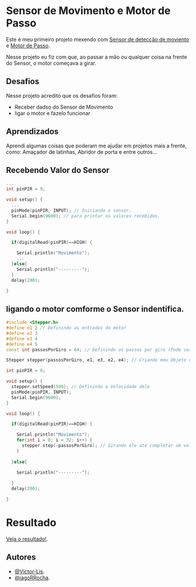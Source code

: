 # Sensor de Movimento e Motor de Passo

Este é meu primeiro projeto mexendo com [Sensor de detecção de moviento](https://blogmasterwalkershop.com.br/arduino/como-usar-com-arduino-sensor-pir-detector-de-movimento) e [Motor de Passo](https://blog.moduloeletronica.com.br/controlando-um-motor-de-passo-com-o-arduino/).

Nesse projeto eu fiz com que, ao passar a mão ou qualquer coisa na frente do Sensor, o motor começava a girar.

## Desafios
  
Nesse projeto acredito que os desafios foram:
- Receber dadso do Sensor de Movimento
- ligar o motor e fazelo funcionar

## Aprendizados

Aprendi algumas coisas que poderam me ajudar em projetos mais a frente, como: Amaçador de latinhas, Abridor de porta e entre outros...


## Recebendo Valor do Sensor

```c++
...
int pinPIR = 9;

void setup() {
  ...
  pinMode(pinPIR, INPUT); // Iniciando o sensor.
  Serial.begin(9600); // para printar os valores recebidos.
}

void loop() {

  if(digitalRead(pinPIR)==HIGH) {

    Serial.println("Movimento");
    ...
  }else{
    Serial.println("---------");
  } 
  delay(200);

}
```
## ligando o motor comforme o Sensor indentifica.
```c++
#include <Stepper.h>
#define e1 2 // Definindo as entradas do motor
#define e2 3
#define e3 4
#define e4 5
const int passosPorGiro = 64; // Definindo os passos por giro (Pode variar de motor para motor)

Stepper stepper(passosPorGiro, e1, e3, e2, e4); // Criando meu Objeto do motor

int pinPIR = 9;

void setup() {
  stepper.setSpeed(500); // Definindo a Velocidade dele
  pinMode(pinPIR, INPUT);
  Serial.begin(9600);
}

void loop() {

  if(digitalRead(pinPIR)==HIGH) {

    Serial.println("Movimento");
    for(int i = 0; i < 32; i++) {
      stepper.step(-passosPorGiro); // Girando ele até completar um volta
    }
    
  }else{

    Serial.println("---------");
    
  } 
  delay(200);

}
```

# Resultado

[Veja o resultado!](https://youtu.be/WoGq_Idl4V4?si=cQout-rZncpziTMg).

## Autores

- [@Victor-Lis](https://github.com/Victor-Lis).
- [@iagoRRocha](https://github.com/iagoRRocha).
